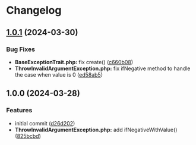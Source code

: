 # Changelog

## [1.0.1](https://github.com/SandroMiguel/php-throw/compare/v1.0.0...v1.0.1) (2024-03-30)


### Bug Fixes

* **BaseExceptionTrait.php:** fix create() ([c660b08](https://github.com/SandroMiguel/php-throw/commit/c660b087c393d1f09eaeaad0541d3c3a0fbbb9c1))
* **ThrowInvalidArgumentException.php:** fix ifNegative method to handle the case when value is 0 ([ed58ab5](https://github.com/SandroMiguel/php-throw/commit/ed58ab5bc2786b3e04bc25a024208d32fec96ac7))

## 1.0.0 (2024-03-28)


### Features

* initial commit ([d26d202](https://github.com/SandroMiguel/php-throw/commit/d26d202fbcf8cb89e44d2d6ceac6a477de45302b))
* **ThrowInvalidArgumentException.php:** add ifNegativeWithValue() ([825bcbd](https://github.com/SandroMiguel/php-throw/commit/825bcbdd3ecd3f59a5edcbbd1d52e88c6a1a953a))
